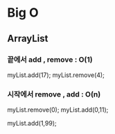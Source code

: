 # Big O

## ArrayList

### 끝에서 add , remove : O(1) 
myList.add(17); 
myList.remove(4);

### 시작에서 remove , add : O(n)
myList.remove(0);
myList.add(0,11);

myList.add(1,99);


